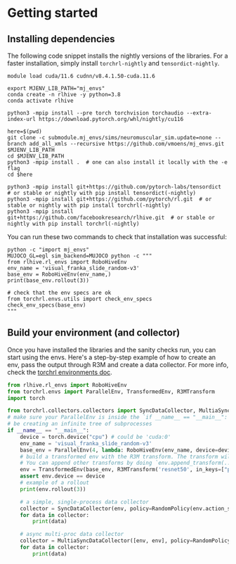 
# Getting started

## Installing dependencies

The following code snippet installs the nightly versions of the libraries. For a faster installation, simply install `torchrl-nightly` and `tensordict-nightly`.

```shell
module load cuda/11.6 cudnn/v8.4.1.50-cuda.11.6

export MJENV_LIB_PATH="mj_envs"
conda create -n rlhive -y python=3.8
conda activate rlhive

python3 -mpip install --pre torch torchvision torchaudio --extra-index-url https://download.pytorch.org/whl/nightly/cu116

here=$(pwd)
git clone -c submodule.mj_envs/sims/neuromuscular_sim.update=none --branch add_all_xmls --recursive https://github.com/vmoens/mj_envs.git $MJENV_LIB_PATH
cd $MJENV_LIB_PATH
python3 -mpip install .  # one can also install it locally with the -e flag
cd $here

python3 -mpip install git+https://github.com/pytorch-labs/tensordict  # or stable or nightly with pip install tensordict(-nightly)
python3 -mpip install git+https://github.com/pytorch/rl.git  # or stable or nightly with pip install torchrl(-nightly)
python3 -mpip install git+https://github.com/facebookresearch/rlhive.git  # or stable or nightly with pip install torchrl(-nightly)

```

You can run these two commands to check that installation was successful:

```shell
python -c "import mj_envs"
MUJOCO_GL=egl sim_backend=MUJOCO python -c """
from rlhive.rl_envs import RoboHiveEnv
env_name = 'visual_franka_slide_random-v3'
base_env = RoboHiveEnv(env_name,)
print(base_env.rollout(3))

# check that the env specs are ok
from torchrl.envs.utils import check_env_specs
check_env_specs(base_env)
"""
```

## Build your environment (and collector)

Once you have installed the libraries and the sanity checks run, you can start using the envs.
Here's a step-by-step example of how to create an env, pass the output through R3M and create a data collector.
For more info, check the [torchrl environments doc](https://pytorch.org/rl/reference/envs.html).

```python
from rlhive.rl_envs import RoboHiveEnv
from torchrl.envs import ParallelEnv, TransformedEnv, R3MTransform
import torch

from torchrl.collectors.collectors import SyncDataCollector, MultiaSyncDataCollector, RandomPolicy
# make sure your ParallelEnv is inside the `if __name__ == "__main__":` condition, otherwise you'll
# be creating an infinite tree of subprocesses
if __name__ == "__main__":
    device = torch.device("cpu") # could be 'cuda:0'
    env_name = 'visual_franka_slide_random-v3'
    base_env = ParallelEnv(4, lambda: RoboHiveEnv(env_name, device=device))
    # build a transformed env with the R3M transform. The transform will be applied on a batch of data.
    # You can append other transforms by doing `env.append_transform(...)` if needed
    env = TransformedEnv(base_env, R3MTransform('resnet50', in_keys=["pixels"], download=True))
    assert env.device == device
    # example of a rollout
    print(env.rollout(3))

    # a simple, single-process data collector
    collector = SyncDataCollector(env, policy=RandomPolicy(env.action_spec), total_frames=1_000_000, frames_per_batch=200, init_random_frames=200, )
    for data in collector:
        print(data)

    # async multi-proc data collector
    collector = MultiaSyncDataCollector([env, env], policy=RandomPolicy(env.action_spec), total_frames=1_000_000, frames_per_batch=200, init_random_frames=200, )
    for data in collector:
        print(data)

```
